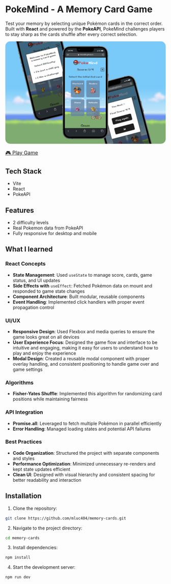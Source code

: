 # PokeMind - A Memory Card Game

Test your memory by selecting unique Pokémon cards in the correct order. Built with **React** and powered by the **PokeAPI**, PokeMind challenges players to stay sharp as the cards shuffle after every correct selection.

<img src="./src/assets/images/screenshot.png" alt="PokeMind Game Screenshot" width="600" style="border-radius: 15px" />

<br>

[<u><font size="3">🎮 Play Game</font></u>](https://mluc404.github.io/memory-cards/)

## Tech Stack

- Vite
- React
- PokeAPI

## Features

- 2 difficulty levels
- Real Pokemon data from PokeAPI
- Fully responsive for desktop and mobile

## What I learned

### React Concepts

- **State Management**: Used `useState` to manage score, cards, game status, and UI updates
- **Side Effects with** `useEffect`: Fetched Pokémon data on mount and responded to game state changes
- **Component Architecture**: Built modular, reusable components
- **Event Handling**: Implemented click handlers with proper event propagation control

### UI/UX

- **Responsive Design**: Used Flexbox and media queries to ensure the game looks great on all devices
- **User Experience Focus**: Designed the game flow and interface to be intuitive and engaging, making it easy for users to understand how to play and enjoy the experience
- **Modal Design**: Created a reusable modal component with proper overlay handling, and consistent positioning to handle game over and game settings

### Algorithms

- **Fisher-Yates Shuffle**: Implemented this algorithm for randomizing card positions while maintaining fairness

### API Integration

- **Promise.all**: Leveraged to fetch multiple Pokémon in parallel efficiently
- **Error Handling**: Managed loading states and potential API failures

### Best Practices

- **Code Organization**: Structured the project with separate components and styles
- **Performance Optimization**: Minimized unnecessary re-renders and kept state updates efficient
- **Clean UI**: Designed with visual hierarchy and consistent spacing for better readability and interaction

## Installation

1. Clone the repository:

```bash
git clone https://github.com/mluc404/memory-cards.git
```

2. Navigate to the project directory:

```bash
cd memory-cards
```

3. Install dependencies:

```bash
npm install
```

4. Start the development server:

```bash
npm run dev
```
